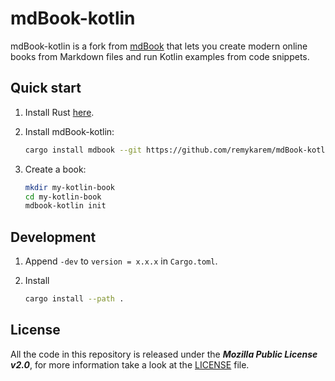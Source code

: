 # mdBook-kotlin

mdBook-kotlin is a fork from [mdBook](https://github.com/rust-lang/mdBook) that lets you create modern online books from Markdown files and run Kotlin examples from code snippets.

## Quick start

1. Install Rust [here](https://www.rust-lang.org/tools/install).

2. Install mdBook-kotlin:

    ```bash
    cargo install mdbook --git https://github.com/remykarem/mdBook-kotlin --bin mdbook-kotlin
    ```

3. Create a book:

    ```bash
    mkdir my-kotlin-book
    cd my-kotlin-book
    mdbook-kotlin init
    ```
   
## Development

1. Append `-dev` to `version = x.x.x` in `Cargo.toml`.

2. Install

   ```bash
   cargo install --path .
   ```

## License

All the code in this repository is released under the ***Mozilla Public License v2.0***, for more information take a look at the [LICENSE] file.

[User Guide]: https://rust-lang.github.io/mdBook/
[contribution guide]: https://github.com/rust-lang/mdBook/blob/master/CONTRIBUTING.md
[LICENSE]: https://github.com/rust-lang/mdBook/blob/master/LICENSE
